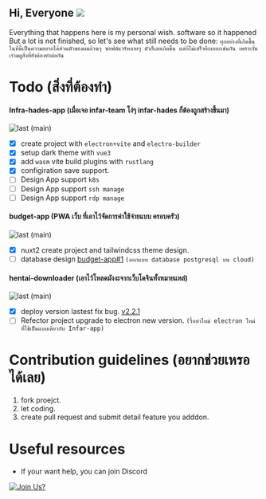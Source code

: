 ## Hi, Everyone ![](https://user-images.githubusercontent.com/18350557/176309783-0785949b-9127-417c-8b55-ab5a4333674e.gif)

Everything that happens here is my personal wish. software so it happened But a lot is not finished, so let's see what still needs to be done:
`ทุกอย่างที่เกิดขึ้นในที่นี้เป็นความอยากได้ส่วนตัวของผมล้วนๆ ซอฟต์แวร์หลายๆ ตัวก็เลยเกิดขึ้น แต่ก้ไม่เสร็จอีกเยอะเช่นกัน เพราะงั้นเรามดูสิ่งที่ยังต้องทำต่อกัน`

# Todo (สิ่งที่ต้องทำ)

#### Infra-hades-app (เมื่อเจอ infar-team โง่ๆ infar-hades ก็ต้องถูกสร้างขึ้นมา)
<!-- ![Build (main)](https://img.shields.io/github/workflow/status/touno-io/Infra-hades-app/build/main?style=flat-square) -->
![last (main)](https://img.shields.io/github/last-commit/touno-io/Infra-hades-app/main.svg?style=flat-square)

- [x] create project with `electron+vite` and `electro-builder`
- [x] setup dark theme with `vue3`
- [x] add `wasm` vite build plugins with `rustlang`
- [x] configiration save support.
- [ ] Design App support `k8s`
- [ ] Design App support `ssh manage`
- [ ] Design App support `rdp manage`

#### budget-app (PWA เว็บ ที่เอาไว้จัดการค่าใช้จ่ายแบบ ครอบครัว)
<!-- ![Build (main)](https://img.shields.io/github/workflow/status/touno-io/budget-app/build/main?style=flat-square) -->
![last (main)](https://img.shields.io/github/last-commit/touno-io/budget-app/main.svg?style=flat-square)

- [x] nuxt2 create project and tailwindcss theme design.
- [ ] database design [budget-app#1](https://github.com/touno-io/budget-app/issues/1) `(ออกแบบ database postgresql บน cloud)`

#### hentai-downloader (เอาไว้โหลดมังงะจากเว็บโดจินทั้งหมายแหล่)
![last (main)](https://img.shields.io/github/last-commit/touno-io/hentai-downloader/main.svg?style=flat-square)

- [x] deploy version lastest fix bug. [v2.2.1](https://github.com/touno-io/hentai-downloader/releases/tag/v2.2.1) 
- [ ] Refector project upgrade to electron new version. `(รื้อทำใหม่ electron ใหม่ ที่ใช้เป็นแบบเดียวกับ Infar-app)`

# Contribution guidelines (อยากช่วยเหรอ ได้เลย)
1. fork proejct.
2. let coding.
3. create pull request and submit detail feature you adddon.

# Useful resources
- If your want help, you can join Discord

[![Join Us?](https://discordapp.com/api/guilds/475720106471849996/widget.png?style=banner2)](https://discord.gg/QDccF497Mw)
